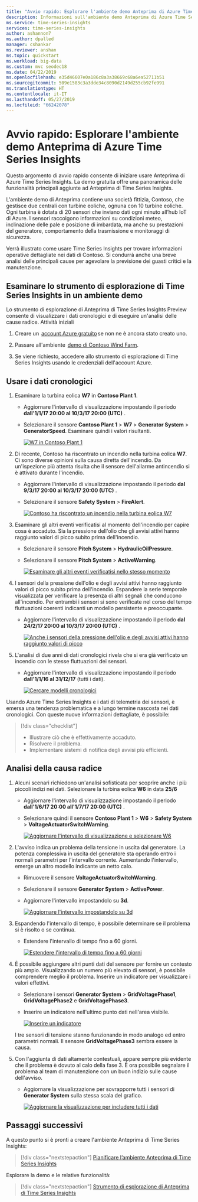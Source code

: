 ```yaml
---
title: "Avvio rapido: Esplorare l'ambiente demo Anteprima di Azure Time Series Insights | Microsoft Docs"
description: Informazioni sull'ambiente demo Anteprima di Azure Time Series Insights.
ms.service: time-series-insights
services: time-series-insights
author: ashannon7
ms.author: dpalled
manager: cshankar
ms.reviewer: anshan
ms.topic: quickstart
ms.workload: big-data
ms.custom: mvc seodec18
ms.date: 04/22/2019
ms.openlocfilehash: e35d46607e0a186c8a3a38669c68a6ea52711b51
ms.sourcegitcommit: 509e1583c3a3dde34c8090d2149d255cb92fe991
ms.translationtype: HT
ms.contentlocale: it-IT
ms.lasthandoff: 05/27/2019
ms.locfileid: "66242078"
---
```

# <a name="quickstart-explore-the-azure-time-series-insights-preview-demo-environment"></a>Avvio rapido: Esplorare l'ambiente demo Anteprima di Azure Time Series Insights

Questo argomento di avvio rapido consente di iniziare usare Anteprima di Azure Time Series Insights. La demo gratuita offre una panoramica delle funzionalità principali aggiunte ad Anteprima di Time Series Insights.

L'ambiente demo di Anteprima contiene una società fittizia, Contoso, che gestisce due centrali con turbine eoliche, ognuna con 10 turbine eoliche. Ogni turbina è dotata di 20 sensori che inviano dati ogni minuto all’hub IoT di Azure. I sensori raccolgono informazioni su condizioni meteo, inclinazione delle pale e posizione di imbardata, ma anche su prestazioni del generatore, comportamento della trasmissione e monitoraggi di sicurezza.

 Verrà illustrato come usare Time Series Insights per trovare informazioni operative dettagliate nei dati di Contoso. Si condurrà anche una breve analisi delle principali cause per agevolare la previsione dei guasti critici e la manutenzione.

## <a name="explore-the-time-series-insights-explorer-in-a-demo-environment"></a>Esaminare lo strumento di esplorazione di Time Series Insights in un ambiente demo

Lo strumento di esplorazione di Anteprima di Time Series Insights Preview consente di visualizzare i dati cronologici e di eseguire un'analisi delle cause radice. Attività iniziali

1. Creare un  [account Azure gratuito](https://azure.microsoft.com/free/?ref=microsoft.com&utm_source=microsoft.com&utm_medium=docs&utm_campaign=visualstudio) se non ne è ancora stato creato uno.

1. Passare all'ambiente  [demo di Contoso Wind Farm](https://insights.timeseries.azure.com/preview/samples).  

1. Se viene richiesto, accedere allo strumento di esplorazione di Time Series Insights usando le credenziali dell'account Azure.

## <a name="work-with-historical-data"></a>Usare i dati cronologici

1. Esaminare la turbina eolica **W7** in **Contoso Plant 1**.  

    * Aggiornare l'intervallo di visualizzazione impostando il periodo **dall'1/1/17 20:00 al 10/3/17 20:00 (UTC)** .
    * Selezionare il sensore **Contoso Plant 1** > **W7** > **Generator System** > **GeneratorSpeed**. Esaminare quindi i valori risultanti.

      [![W7 in Contoso Plant 1](media/v2-update-quickstart/quickstart-one.png)](media/v2-update-quickstart/quickstart-one.png#lightbox)

1. Di recente, Contoso ha riscontrato un incendio nella turbina eolica **W7**. Ci sono diverse opinioni sulla causa diretta dell'incendio. Da un'ispezione più attenta risulta che il sensore dell'allarme antincendio si è attivato durante l'incendio.

    * Aggiornare l'intervallo di visualizzazione impostando il periodo **dal 9/3/17 20:00 al 10/3/17 20:00 (UTC)** .
    * Selezionare il sensore **Safety System** > **FireAlert**.

      [![Contoso ha riscontrato un incendio nella turbina eolica W7](media/v2-update-quickstart/quickstart-two.png)](media/v2-update-quickstart/quickstart-two.png#lightbox)

1. Esaminare gli altri eventi verificatisi al momento dell'incendio per capire cosa è accaduto. Sia la pressione dell'olio che gli avvisi attivi hanno raggiunto valori di picco subito prima dell'incendio.

    * Selezionare il sensore **Pitch System** > **HydraulicOilPressure**.
    * Selezionare il sensore **Pitch System** > **ActiveWarning**.

      [![Esaminare gli altri eventi verificatisi nello stesso momento](media/v2-update-quickstart/quickstart-three.png)](media/v2-update-quickstart/quickstart-three.png#lightbox)

1. I sensori della pressione dell'olio e degli avvisi attivi hanno raggiunto valori di picco subito prima dell'incendio. Espandere la serie temporale visualizzata per verificare la presenza di altri segnali che conducono all'incendio. Per entrambi i sensori si sono verificate nel corso del tempo fluttuazioni coerenti indicanti un modello persistente e preoccupante.

    * Aggiornare l'intervallo di visualizzazione impostando il periodo **dal 24/2/17 20:00 al 10/3/17 20:00 (UTC)** .

      [![Anche i sensori della pressione dell'olio e degli avvisi attivi hanno raggiunto valori di picco](media/v2-update-quickstart/quickstart-four.png)](media/v2-update-quickstart/quickstart-four.png#lightbox)

1. L'analisi di due anni di dati cronologici rivela che si era già verificato un incendio con le stesse fluttuazioni dei sensori.

    * Aggiornare l'intervallo di visualizzazione impostando il periodo **dall'1/1/16 al 31/12/17** (tutti i dati).

      [![Cercare modelli cronologici](media/v2-update-quickstart/quickstart-five.png)](media/v2-update-quickstart/quickstart-five.png#lightbox)

Usando Azure Time Series Insights e i dati di telemetria dei sensori, è emersa una tendenza problematica e a lungo termine nascosta nei dati cronologici. Con queste nuove informazioni dettagliate, è possibile:

> [!div class="checklist"]
> * Illustrare ciò che è effettivamente accaduto.
> * Risolvere il problema.
> * Implementare sistemi di notifica degli avvisi più efficienti.

## <a name="root-cause-analysis"></a>Analisi della causa radice

1. Alcuni scenari richiedono un'analisi sofisticata per scoprire anche i più piccoli indizi nei dati. Selezionare la turbina eolica **W6** in data **25/6**

    * Aggiornare l'intervallo di visualizzazione impostando il periodo **dall'1/6/17 20:00 all'1/7/17 20:00 (UTC)** .
    * Selezionare quindi il sensore **Contoso Plant 1** > **W6** > **Safety System** > **VoltageActuatorSwitchWarning**.

      [![Aggiornare l'intervallo di visualizzazione e selezionare W6](media/v2-update-quickstart/quickstart-six.png)](media/v2-update-quickstart/quickstart-six.png#lightbox)

1. L'avviso indica un problema della tensione in uscita dal generatore. La potenza complessiva in uscita del generatore sta operando entro i normali parametri per l'intervallo corrente. Aumentando l'intervallo, emerge un altro modello indicante un netto calo.

    * Rimuovere il sensore **VoltageActuatorSwitchWarning**.
    * Selezionare il sensore **Generator System** > **ActivePower**.
    * Aggiornare l'intervallo impostandolo su **3d**.

      [![Aggiornare l'intervallo impostandolo su 3d](media/v2-update-quickstart/quickstart-seven.png)](media/v2-update-quickstart/quickstart-seven.png#lightbox)

1. Espandendo l'intervallo di tempo, è possibile determinare se il problema si è risolto o se continua.

    * Estendere l'intervallo di tempo fino a 60 giorni.

      [![Estendere l'intervallo di tempo fino a 60 giorni](media/v2-update-quickstart/quickstart-eight.png)](media/v2-update-quickstart/quickstart-eight.png#lightbox)

1. È possibile aggiungere altri punti dati del sensore per fornire un contesto più ampio. Visualizzando un numero più elevato di sensori, è possibile comprendere meglio il problema. Inserire un indicatore per visualizzare i valori effettivi. 

    * Selezionare i sensori **Generator System** > **GridVoltagePhase1**, **GridVoltagePhase2** e **GridVoltagePhase3**.
    * Inserire un indicatore nell'ultimo punto dati nell'area visibile.

      [![Inserire un indicatore](media/v2-update-quickstart/quickstart-nine.png)](media/v2-update-quickstart/quickstart-nine.png#lightbox)

    I tre sensori di tensione stanno funzionando in modo analogo ed entro parametri normali. Il sensore **GridVoltagePhase3** sembra essere la causa.

1. Con l'aggiunta di dati altamente contestuali, appare sempre più evidente che il problema è dovuto al calo della fase 3. È ora possibile segnalare il problema al team di manutenzione con un buon indizio sulle cause dell'avviso.  

    * Aggiornare la visualizzazione per sovrapporre tutti i sensori di **Generator System** sulla stessa scala del grafico.

       [![Aggiornare la visualizzazione per includere tutti i dati](media/v2-update-quickstart/quickstart-ten.png)](media/v2-update-quickstart/quickstart-ten.png#lightbox)

## <a name="next-steps"></a>Passaggi successivi

A questo punto si è pronti a creare l'ambiente Anteprima di Time Series Insights:

> [!div class="nextstepaction"]
> [Pianificare l’ambiente Anteprima di Time Series Insights](time-series-insights-update-plan.md)

Esplorare la demo e le relative funzionalità:

> [!div class="nextstepaction"]
> [Strumento di esplorazione di Anteprima di Time Series Insights](time-series-insights-update-explorer.md)

